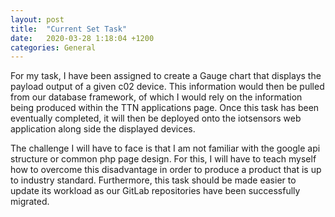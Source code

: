 ```yaml
---
layout: post
title:  "Current Set Task"
date:   2020-03-28 1:18:04 +1200
categories: General
---
```


For my task, I have been assigned to create a Gauge chart that displays the payload output of
 a given c02 device. This information would then be pulled from our database framework, of which I would rely on
  the information being produced within the TTN applications page. Once this task has been eventually completed, it 
  will then be deployed onto the iotsensors web application along side the displayed devices.
  
The challenge I will have to face is that I am not familiar with the google api structure or common php 
 page design. For this, I will have to teach myself how to overcome this disadvantage in order to produce a product that
 is up to industry standard. Furthermore, this task should be made easier to update its workload as our GitLab repositories
  have been successfully migrated.